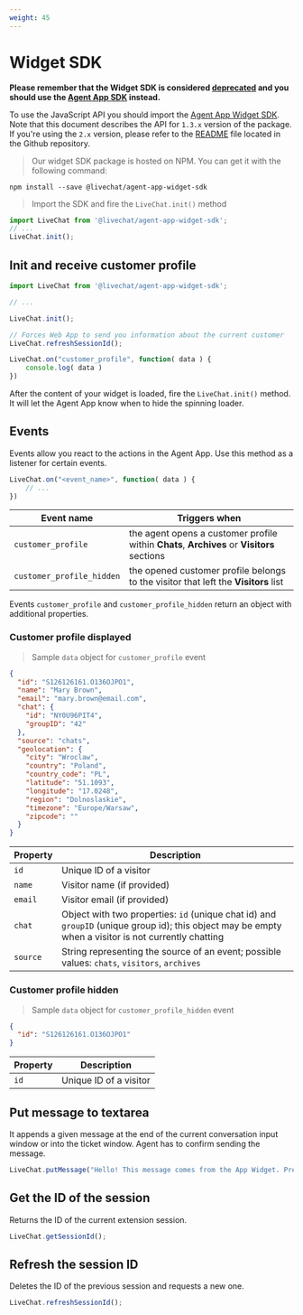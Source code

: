 ```yaml
---
weight: 45
---
```


# Widget SDK

**Please remember that the Widget SDK is considered [deprecated](#developing-your-own-widget) and you should use the [Agent App SDK](#agent-app-sdk) instead.**

To use the JavaScript API you should import the [Agent App Widget SDK](https://www.npmjs.com/package/@livechat/agent-app-widget-sdk). Note that this document describes the API for `1.3.x` version of the package. If you're using the `2.x` version, please refer to the [README](https://github.com/livechat/agent-app-widget-sdk#readme) file located in the Github repository.

> Our widget SDK package is hosted on NPM. You can get it with the following command:

```
npm install --save @livechat/agent-app-widget-sdk
```

> Import the SDK and fire the `LiveChat.init()` method

```js
import LiveChat from '@livechat/agent-app-widget-sdk';
// ...
LiveChat.init();
```

## Init and receive customer profile
```js
import LiveChat from '@livechat/agent-app-widget-sdk';

// ...

LiveChat.init();

// Forces Web App to send you information about the current customer
LiveChat.refreshSessionId();

LiveChat.on("customer_profile", function( data ) {
	console.log( data )
})

```

After the content of your widget is loaded, fire the `LiveChat.init()` method. It will let the Agent App know when to hide the spinning loader.

## Events

Events allow you react to the actions in the Agent App. Use this method as a listener for certain events.

```js
LiveChat.on("<event_name>", function( data ) {
	// ...
})
```

| Event name | Triggers when |
|------------|-------------|
| `customer_profile` | the agent opens a customer profile within **Chats**, **Archives** or **Visitors** sections |
| `customer_profile_hidden` | the opened customer profile belongs to the visitor that left the **Visitors** list |


Events `customer_profile` and `customer_profile_hidden` return an object with additional properties.

### Customer profile displayed

> Sample `data` object for `customer_profile` event

```json
{
  "id": "S126126161.O136OJPO1",
  "name": "Mary Brown",
  "email": "mary.brown@email.com",
  "chat": {
    "id": "NY0U96PIT4",
    "groupID": "42"
  },
  "source": "chats",
  "geolocation": {
    "city": "Wroclaw",
    "country": "Poland",
    "country_code": "PL",
    "latitude": "51.1093",
    "longitude": "17.0248",
    "region": "Dolnoslaskie",
    "timezone": "Europe/Warsaw",
    "zipcode": ""
  }
}
```

| Property | Description |
|------------|-------------|
| `id` | Unique ID of a visitor |
| `name` | Visitor name (if provided) |
| `email` | Visitor email (if provided) |
| `chat` | Object with two properties: `id` (unique chat id) and `groupID` (unique group id); this object may be empty when a visitor is not currently chatting |
| `source` | String representing the source of an event; possible values: `chats`, `visitors`, `archives` |

### Customer profile hidden

> Sample `data` object for `customer_profile_hidden` event

```json
{
  "id": "S126126161.O136OJPO1"
}
```

| Property | Description |
|------------|-------------|
| `id` | Unique ID of a visitor |


## Put message to textarea

It appends a given message at the end of the current conversation input window or into the ticket window. Agent has to confirm sending the message.

```js
LiveChat.putMessage("Hello! This message comes from the App Widget. Press enter to send it!");
```

## Get the ID of the session

Returns the ID of the current extension session.

```js
LiveChat.getSessionId();
```

## Refresh the session ID

Deletes the ID of the previous session and requests a new one.

```js
LiveChat.refreshSessionId();
```
